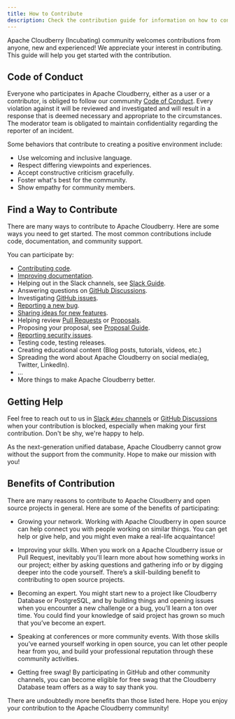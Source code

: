 ```yaml
---
title: How to Contribute
description: Check the contribution guide for information on how to contribute, request assistance, and the benefits of contributing.
---
```


Apache Cloudberry (Incubating) community welcomes contributions from anyone, new
and experienced! We appreciate your interest in contributing. This
guide will help you get started with the contribution.

## Code of Conduct

Everyone who participates in Apache Cloudberry, either as a user or
a contributor, is obliged to follow our community [Code of
Conduct](../community/coc). Every violation against it will be
reviewed and investigated and will result in a response that is deemed
necessary and appropriate to the circumstances. The moderator team is
obligated to maintain confidentiality regarding the reporter of an
incident.

Some behaviors that contribute to creating a positive environment
include:

- Use welcoming and inclusive language.
- Respect differing viewpoints and experiences.
- Accept constructive criticism gracefully.
- Foster what's best for the community.
- Show empathy for community members.

## Find a Way to Contribute

There are many ways to contribute to Apache Cloudberry. Here are
some ways you need to get started. The most common contributions
include code, documentation, and community support.

You can participate by:

- [Contributing code](./code).
- [Improving documentation](./doc).
- Helping out in the Slack channels, see [Slack
  Guide](../community/slack).
- Answering questions on [GitHub
  Discussions](https://github.com/apache/cloudberry/discussions/categories/q-a).
- Investigating [GitHub
  issues](https://github.com/cloudberrydb/cloudberrydb/issues).
- [Reporting a new
  bug](https://github.com/cloudberrydb/cloudberrydb/issues/new/choose).
- [Sharing ideas for new
  features](https://github.com/apache/cloudberry/discussions/new?category=ideas-feature-requests).
- Helping review [Pull
  Requests](https://github.com/cloudberrydb/cloudberrydb/pulls) or
  [Proposals](https://github.com/apache/cloudberry/discussions/categories/proposal).
- Proposing your proposal, see [Proposal Guide](./proposal).
- [Reporting security issues](../community/security).
- Testing code, testing releases.
- Creating educational content (Blog posts, tutorials, videos, etc.)
- Spreading the word about Apache Cloudberry on social media(eg,
  Twitter, LinkedIn).
- ...
- More things to make Apache Cloudberry better.

## Getting Help

Feel free to reach out to us in [Slack `#dev`
channels](../community/slack) or [GitHub
Discussions](https://github.com/cloudberrydb/cloudberrydb/discussions)
when your contribution is blocked, especially when making your first
contribution. Don't be shy, we're happy to help.

As the next-generation unified database, Apache Cloudberry cannot
grow without the support from the community. Hope to make our mission
with you!

## Benefits of Contribution

There are many reasons to contribute to Apache Cloudberry and open
source projects in general. Here are some of the benefits of
participating:

- Growing your network. Working with Apache Cloudberry in open
  source can help connect you with people working on similar things. You
  can get help or give help, and you might even make a real-life
  acquaintance!

- Improving your skills. When you work on a Apache Cloudberry issue
  or Pull Request, inevitably you'll learn more about how something
  works in our project; either by asking questions and gathering info or
  by digging deeper into the code yourself. There’s a skill-building
  benefit to contributing to open source projects.

- Becoming an expert. You might start new to a project like Cloudberry
  Database or PostgreSQL, and by building things and opening issues when
  you encounter a new challenge or a bug, you’ll learn a ton over
  time. You could find your knowledge of said project has grown so much
  that you’ve become an expert.

- Speaking at conferences or more community events. With those skills
  you’ve earned yourself working in open source, you can let other
  people hear from you, and build your professional reputation through
  these community activities.

- Getting free swag! By participating in GitHub and other community
  channels, you can become eligible for free swag that the Cloudberry
  Database team offers as a way to say thank you.

There are undoubtedly more benefits than those listed here. Hope you
enjoy your contribution to the Apache Cloudberry community!
